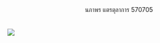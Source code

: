 <html>
<head>
</head>
<body>
<CENTER>นภาพร แตรตุลาการ 570705</CENTER>
<br>
<br>
<a href="http://www.mx7.com/view2/A4YdKcQvBb3bH5xL" target="_blank"><img border="0" src="http://www.mx7.com/i/04e/qDeTzV.jpg" /></a>
</body>
</html>
